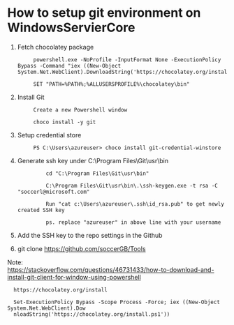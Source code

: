 # How to setup git environment on WindowsServierCore


1. Fetch chocolatey package 

            powershell.exe -NoProfile -InputFormat None -ExecutionPolicy Bypass -Command "iex ((New-Object System.Net.WebClient).DownloadString('https://chocolatey.org/install.ps1'))" 

            SET "PATH=%PATH%;%ALLUSERSPROFILE%\chocolatey\bin"
      
2. Install Git

            Create a new Powershell window

            choco install -y git

3. Setup credential store

            PS C:\Users\azureuser> choco install git-credential-winstore

4. Generate ssh key under C:\Program Files\Git\usr\bin
 
                cd "C:\Program Files\Git\usr\bin"

                C:\Program Files\Git\usr\bin\.\ssh-keygen.exe -t rsa -C "soccerl@microsoft.com"

                Run "cat c:\Users\azureuser\.ssh\id_rsa.pub" to get newly created SSH key

                ps. replace "azureuser" in above line with your username
                
 5. Add the SSH key to the repo settings in the Github
   
 6. git clone https://github.com/soccerGB/Tools



Note:   
      https://stackoverflow.com/questions/46731433/how-to-download-and-install-git-client-for-window-using-powershell

      https://chocolatey.org/install

      Set-ExecutionPolicy Bypass -Scope Process -Force; iex ((New-Object System.Net.WebClient).Dow
      nloadString('https://chocolatey.org/install.ps1'))
